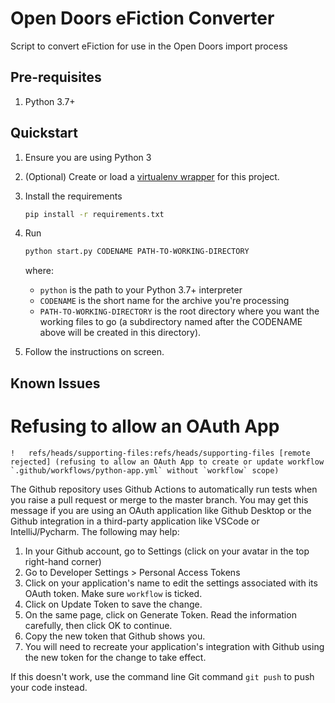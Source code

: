 # Open Doors eFiction Converter
Script to convert eFiction for use in the Open Doors import process

## Pre-requisites

1. Python 3.7+

## Quickstart

1. Ensure you are using Python 3
1. (Optional) Create or load a [virtualenv wrapper](https://packaging.python.org/guides/installing-using-pip-and-virtual-environments/#installing-virtualenv) for this project.
1. Install the requirements
    ```bash
    pip install -r requirements.txt
    ```
1. Run 
   ```bash
   python start.py CODENAME PATH-TO-WORKING-DIRECTORY
   ``` 
    where:
    
    - `python` is the path to your Python 3.7+ interpreter 
    - `CODENAME` is the short name for the archive you're processing
    - `PATH-TO-WORKING-DIRECTORY` is the root directory where you want the working files to go (a subdirectory named after the CODENAME above will be created in this directory).
1. Follow the instructions on screen.

## Known Issues
# Refusing to allow an OAuth App
```
!	refs/heads/supporting-files:refs/heads/supporting-files	[remote rejected] (refusing to allow an OAuth App to create or update workflow `.github/workflows/python-app.yml` without `workflow` scope)
```
The Github repository uses Github Actions to automatically run tests when you raise a pull request or merge to the master branch. You may get this message if you are using an OAuth application like Github Desktop or the Github integration in a third-party application like VSCode or IntelliJ/Pycharm. The following may help:
1. In your Github account, go to Settings (click on your avatar in the top right-hand corner)
1. Go to Developer Settings > Personal Access Tokens
1. Click on your application's name to edit the settings associated with its OAuth token. Make sure `workflow` is ticked.
1. Click on Update Token to save the change.
1. On the same page, click on Generate Token. Read the information carefully, then click OK to continue.
1. Copy the new token that Github shows you.
1. You will need to recreate your application's integration with Github using the new token for the change to take effect.

If this doesn't work, use the command line Git command `git push` to push your code instead.